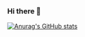 ### Hi there 👋

[![Anurag's GitHub stats](https://github-readme-stats.vercel.app/api?username=cauacodigos)](https://github.com/anuraghazra/github-readme-stats)
